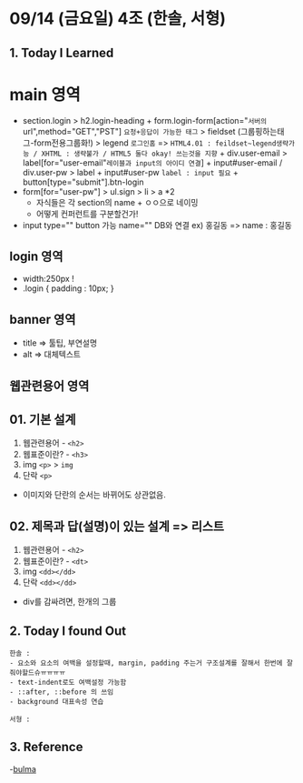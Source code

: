 # 09/14 (금요일) 4조 (한솔, 서형)

## 1. Today I Learned

# main 영역

- section.login > h2.login-heading + form.login-form[action="`서버의`url",method="GET","PST"] `요청+응답이 가능한 태그` > fieldset (그룹핑하는태그-form전용그룹화!) > legend `로그인홈` => `HTML4.01 : feildset~legend생략가능 / XHTML : 생략불가 / HTML5 둘다 okay! 쓰는것을 지향` + div.user-email > label[for="user-email"`레이블과 input의 아이디 연결`] + input#user-email / div.user-pw > label + input#user-pw `label : input 필요` + button[type="submit"].btn-login
- form[for="user-pw"] > ul.sign > li > a *2
  + 자식들은 각 section의 name + ㅇㅇ으로 네이밍
  + 어떻게 컨퍼런트를 구분할건가!
- input type="" button 가능
        name="" DB와 연결 ex) 홍길동 => name : 홍길동


## login 영역

 - width:250px !
 - .login { padding : 10px; }

## banner 영역

- title => 툴팁, 부연설명
- alt => 대체텍스트

## 웹관련용어 영역
## 01. 기본 설계
1. 웹관련용어 - `<h2>`
1. 웹표준이란? - `<h3>`
1. img `<p>` > `img`
1. 단락 `<p>`
 - 이미지와 단란의 순서는 바뀌어도 상관없음.

## 02. 제목과 답(설명)이 있는 설계 => 리스트
 1. 웹관련용어 - `<h2>`
1. 웹표준이란? - `<dt>`
1. img `<dd></dd>`
1. 단락 `<dd></dd>`

- div를 감싸려면, 한개의 그룹


## 2. Today I found Out

```
한솔 : 
- 요소와 요소의 여백을 설정할때, margin, padding 주는거 구조설계를 잘해서 한번에 잘 줘야할드슈ㅠㅠㅠㅠ
- text-indent로도 여백설정 가능함
- ::after, ::before 의 쓰임
- background 대표속성 연습
```

```
서형 :
```

## 3. Reference 
-[bulma](https://bulma.io/)